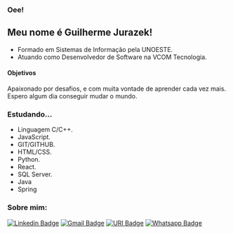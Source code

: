 ### Oee!

## Meu nome é Guilherme Jurazek!
- Formado em Sistemas de Informação pela UNOESTE.
- Atuando como Desenvolvedor de Software na VCOM Tecnologia.

#### Objetivos
Apaixonado por desafios, e com muita vontade de aprender cada vez mais. Espero algum dia conseguir mudar o mundo.

### Estudando...
- Linguagem C/C++.
- JavaScript.
- GIT/GITHUB.
- HTML/CSS.
- Python.
- React.
- SQL Server.
- Java
- Spring

### Sobre mim:
[![Linkedin Badge](https://img.shields.io/badge/-Guilherme%20Jurazek-00CED1?style=flat-square&logo=Linkedin&logoColor=white&link=https://www.linkedin.com/in/guilherme-jurazek-guedes-2a6b6917a/)](https://www.linkedin.com/in/guilherme-jurazek-guedes-2a6b6917a/) 
[![Gmail Badge](https://img.shields.io/badge/-guilhermejg45@gmail.com-00CED1?style=flat-square&logo=Gmail&logoColor=white&link=mailto:guilhermejg45@gmail.com)](mailto:guilhermejg45@gmail.com)
[![URI Badge](https://img.shields.io/badge/-URI%20Ranking-00CED1?style=flat-square&logo=URI&logoColor=white&link=https://www.urionlinejudge.com.br/judge/pt/profile/429007)](https://www.urionlinejudge.com.br/judge/pt/profile/429007)
[![Whatsapp Badge](https://img.shields.io/badge/-Whatsapp-00CED1?style=flat-square&logo=URI&logoColor=white&link=https://wa.me/+5518996122699)](https://wa.me/+5518996122699)
